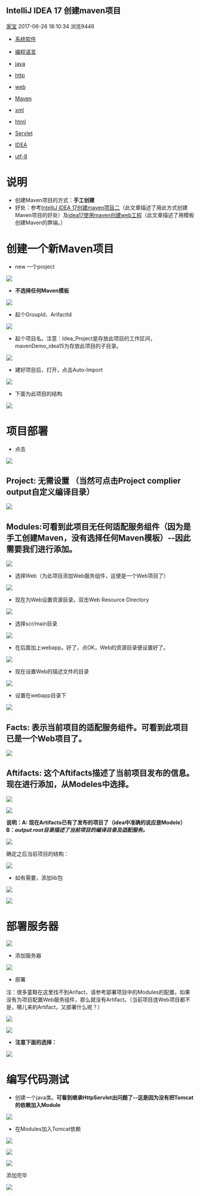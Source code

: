 ## IntelliJ IDEA 17 创建maven项目

[家宝](https://yq.aliyun.com/users/apeutkgdkwjw2) 2017-06-26 18:10:34 浏览9446

*   [系统软件](https://yq.aliyun.com/tags/type_blog-tagid_4/)

*   [编程语言](https://yq.aliyun.com/tags/type_blog-tagid_5/)

*   [java](https://yq.aliyun.com/tags/type_blog-tagid_41/)

*   [http](https://yq.aliyun.com/tags/type_blog-tagid_557/)

*   [web](https://yq.aliyun.com/tags/type_blog-tagid_696/)

*   [Maven](https://yq.aliyun.com/tags/type_blog-tagid_1014/)

*   [xml](https://yq.aliyun.com/tags/type_blog-tagid_1518/)

*   [html](https://yq.aliyun.com/tags/type_blog-tagid_2236/)

*   [Servlet](https://yq.aliyun.com/tags/type_blog-tagid_2384/)
*   [IDEA](https://yq.aliyun.com/tags/type_blog-tagid_2509/)

*   [utf-8](https://yq.aliyun.com/tags/type_blog-tagid_2681/)

# 说明

*   创建Maven项目的方式：**手工创建**
*   好处：参考[IntelliJ IDEA 17创建maven项目二](https://yq.aliyun.com/go/articleRenderRedirect?url=http%3A%2F%2Fwww.cnblogs.com%2Fwql025%2Fp%2F5205716.html)（此文章描述了用此方式创建Maven项目的好处）及[idea17使用maven创建web工程](https://yq.aliyun.com/go/articleRenderRedirect?url=http%3A%2F%2Fwww.cnblogs.com%2Fwql025%2Fp%2F5015057.html)（此文章描述了用模板创建Maven的弊端。）

# 创建一个新Maven项目

*   new 一个project

![](http://images2015.cnblogs.com/blog/797348/201602/797348-20160224215012240-1065055961.png)

*   **不选择任何Maven模板**

![](http://images2015.cnblogs.com/blog/797348/201602/797348-20160224215039974-537020396.png)

*   起个GroupId、ArifactId

![](http://images2015.cnblogs.com/blog/797348/201602/797348-20160224215124583-1065420029.png)

*   起个项目名。注意：Idea_Project是存放此项目的工作区间，mavenDemo_idea15为存放此项目的子目录。

![](http://images2015.cnblogs.com/blog/797348/201602/797348-20160224215235005-1391385829.png)

*   建好项目后，打开，点击Auto-Import

![](http://images2015.cnblogs.com/blog/797348/201602/797348-20160224215419802-817948119.png)

*   下面为此项目的结构

![](http://images2015.cnblogs.com/blog/797348/201602/797348-20160224215502146-429875408.png)

# 项目部署

*   点击

![](http://images2015.cnblogs.com/blog/797348/201602/797348-20160224215545208-902358365.png)

## Project: 无需设置 （当然可点击Project complier output自定义编译目录）

![](http://images2015.cnblogs.com/blog/797348/201602/797348-20160224215607771-1984494060.png)

## Modules:**可看到此项目无任何适配服务组件（因为是手工创建Maven，没有选择任何Maven模板）--因此需要我们进行添加。**

![](http://images2015.cnblogs.com/blog/797348/201602/797348-20160224215919396-86983636.png)

*   选择Web（为此项目添加Web服务组件，这便是一个Web项目了）

![](http://images2015.cnblogs.com/blog/797348/201602/797348-20160224220134802-1514004998.png)

*   现在为Web设置资源目录。双击Web Resource Directory

![](http://images2015.cnblogs.com/blog/797348/201602/797348-20160224220305380-142824778.png)

*   选择scr/main目录

![](http://images2015.cnblogs.com/blog/797348/201602/797348-20160224220559458-128756380.png)

*   在后面加上webapp。好了，点OK，Web的资源目录便设置好了。

![](http://images2015.cnblogs.com/blog/797348/201602/797348-20160224220655130-1637259503.png)

*   现在设置Web的描述文件的目录

![](http://images2015.cnblogs.com/blog/797348/201602/797348-20160224220749411-825717204.png)

*   设置在webapp目录下

![](http://images2015.cnblogs.com/blog/797348/201602/797348-20160224220856536-1927192653.png)

## Facts: 表示当前项目的适配服务组件。可看到此项目已是一个Web项目了。

![](http://images2015.cnblogs.com/blog/797348/201602/797348-20160224221000458-1246044489.png)

## Aftifacts: 这个Aftifacts描述了当前项目发布的信息。现在进行添加，从Modeles中选择。

![](http://images2015.cnblogs.com/blog/797348/201602/797348-20160224221233786-1051320504.png)

![](http://images2015.cnblogs.com/blog/797348/201602/797348-20160224222957521-83778449.png)

**说明：A: 现在Artifacts已有了发布的项目了（idea中准确的说应是Modele） B：_output root目录描述了当前项目的编译目录及适配服务。_**

![](http://images2015.cnblogs.com/blog/797348/201602/797348-20160224223342396-417104738.png)

确定之后当前项目的结构：

![](http://images2015.cnblogs.com/blog/797348/201602/797348-20160224233751083-1977822404.png)

*   如有需要，添加lib包

![](http://images2015.cnblogs.com/blog/797348/201602/797348-20160225001330536-185190312.png)

![](http://images2015.cnblogs.com/blog/797348/201602/797348-20160225001337255-2034413311.png)

# 部署服务器

![](http://images2015.cnblogs.com/blog/797348/201602/797348-20160224233904818-1626127517.png)

*   添加服务器

![](http://images2015.cnblogs.com/blog/797348/201602/797348-20160224233918646-1203588879.png)

*   部署

注：很多童鞋在这里找不到Arifact，请参考部署项目中的Modules的配置。如果没有为项目配置Web服务组件，那么就没有Artifact。（当前项目连Web项目都不是，哪儿来的Artifact，又部署什么呢？）

![](http://images2015.cnblogs.com/blog/797348/201602/797348-20160224233953865-792827627.png)

![](http://images2015.cnblogs.com/blog/797348/201602/797348-20160224234005068-1029599599.png)

*   **注意下面的选择：**

![](http://images2015.cnblogs.com/blog/797348/201602/797348-20160224234103880-734957972.png)

# 编写代码测试

*   创建一个java类。**可看到继承HttpServlet出问题了--这是因为没有把Tomcat的依赖加入Module**

![](http://images2015.cnblogs.com/blog/797348/201602/797348-20160225002926099-94225678.png)

*   在Modules加入Tomcat依赖

![](http://images2015.cnblogs.com/blog/797348/201602/797348-20160225002941833-5215041.png)

![](http://images2015.cnblogs.com/blog/797348/201602/797348-20160225002953630-1950910896.png)

![](http://images2015.cnblogs.com/blog/797348/201602/797348-20160225003003427-157546013.png)

添加完毕

![](http://images2015.cnblogs.com/blog/797348/201602/797348-20160225003011318-295062355.png)